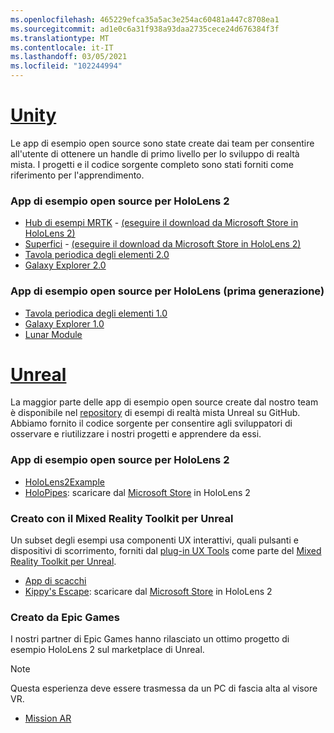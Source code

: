 ```yaml
---
ms.openlocfilehash: 465229efca35a5ac3e254ac60481a447c8708ea1
ms.sourcegitcommit: ad1e0c6a31f938a93daa2735cece24d676384f3f
ms.translationtype: MT
ms.contentlocale: it-IT
ms.lasthandoff: 03/05/2021
ms.locfileid: "102244994"
---
```

# <a name="unity"></a>[Unity](#tab/unity)

Le app di esempio open source sono state create dai team per consentire all'utente di ottenere un handle di primo livello per lo sviluppo di realtà mista. I progetti e il codice sorgente completo sono stati forniti come riferimento per l'apprendimento.

### <a name="hololens-2-open-source-sample-apps"></a>App di esempio open source per HoloLens 2

* [Hub di esempi MRTK](https://microsoft.github.io/MixedRealityToolkit-Unity/Documentation/README_ExampleHub.html) - [(eseguire il download da Microsoft Store in HoloLens 2)](https://www.microsoft.com/p/mrtk-examples-hub/9mv8c39l2sj4)
* [Superfici](../unity/sampleapp-surfaces.md) - [(eseguire il download da Microsoft Store in HoloLens 2)](https://www.microsoft.com/p/surfaces/9nvkpv3sk3x0)
* [Tavola periodica degli elementi 2.0](https://medium.com/@dongyoonpark/bringing-the-periodic-table-of-the-elements-app-to-hololens-2-with-mrtk-v2-a6e3d8362158)
* [Galaxy Explorer 2.0](../unity/galaxy-explorer-update.md)

### <a name="hololens-1st-gen-open-source-sample-apps"></a>App di esempio open source per HoloLens (prima generazione)

* [Tavola periodica degli elementi 1.0](../unity/periodic-table-of-the-elements.md)
* [Galaxy Explorer 1.0](../unity/galaxy-explorer.md)
* [Lunar Module](../unity/lunar-module.md)

# <a name="unreal"></a>[Unreal](#tab/unreal)

La maggior parte delle app di esempio open source create dal nostro team è disponibile nel [repository](https://github.com/microsoft/MixedReality-Unreal-Samples) di esempi di realtà mista Unreal su GitHub. Abbiamo fornito il codice sorgente per consentire agli sviluppatori di osservare e riutilizzare i nostri progetti e apprendere da essi.

### <a name="hololens-2-open-source-sample-apps"></a>App di esempio open source per HoloLens 2

* [HoloLens2Example](https://github.com/microsoft/MixedReality-Unreal-Samples/tree/master/HoloLens2Example)
* [HoloPipes](https://github.com/microsoft/MixedReality-Unreal-HoloPipes): scaricare dal [Microsoft Store](https://www.microsoft.com/p/holopipes/9mszb3nnrxn9) in HoloLens 2

### <a name="made-with-the-mixed-reality-toolkit-for-unreal"></a>Creato con il Mixed Reality Toolkit per Unreal

Un subset degli esempi usa componenti UX interattivi, quali pulsanti e dispositivi di scorrimento, forniti dal [plug-in UX Tools](https://aka.ms/uxt-unreal) come parte del [Mixed Reality Toolkit per Unreal](https://aka.ms/mrtk-unreal).

* [App di scacchi](https://github.com/microsoft/MixedReality-Unreal-Samples/tree/master/ChessApp)
* [Kippy's Escape](../unreal/unreal-kippys-escape.md): scaricare dal [Microsoft Store](https://www.microsoft.com/p/kippys-escape/9nbd7gl86vkd) in HoloLens 2

### <a name="made-by-epic-games"></a>Creato da Epic Games

I nostri partner di Epic Games hanno rilasciato un ottimo progetto di esempio HoloLens 2 sul marketplace di Unreal.

> [!NOTE]
> Questa esperienza deve essere trasmessa da un PC di fascia alta al visore VR.

* [Mission AR](https://docs.unrealengine.com/Resources/Showcases/MissionAR/index.html)
